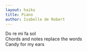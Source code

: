 ```yaml
---
layout: haiku
title: Piano
author: Isabelle de Robert
---
```


Do re mi fa sol<br>
Chords and notes replace the words<br>
Candy for my ears<br>